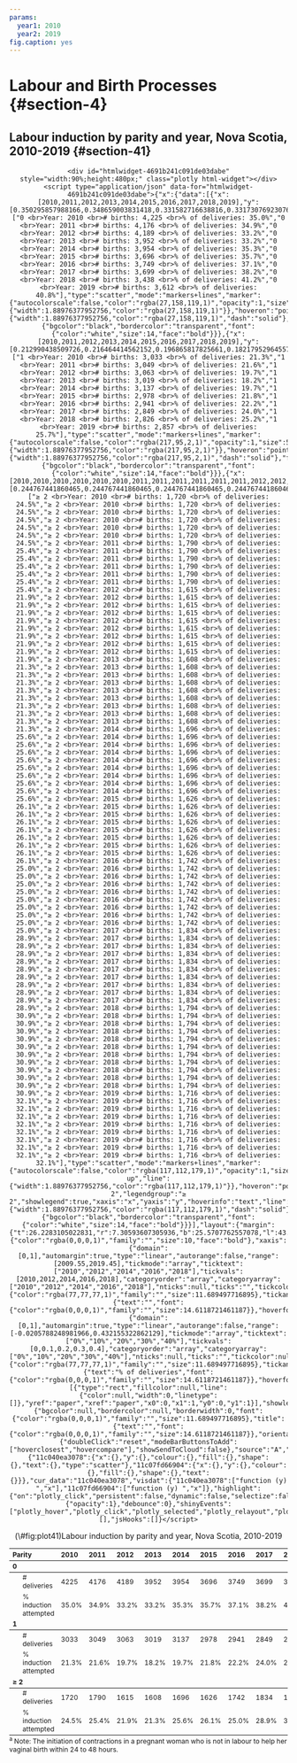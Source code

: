 ```yaml
---
params:
  year1: 2010
  year2: 2019
fig.caption: yes
---
```




<!-- # (PART) Deliveries and Births {-} -->

# Labour and Birth Processes {#section-4}

##  Labour induction by parity and year, Nova Scotia, 2010-2019 {#section-41}

<div class="figure" style="text-align: center">

```{=html}
<div id="htmlwidget-4691b241c091de03dabe" style="width:90%;height:480px;" class="plotly html-widget"></div>
<script type="application/json" data-for="htmlwidget-4691b241c091de03dabe">{"x":{"data":[{"x":[2010,2011,2012,2013,2014,2015,2016,2017,2018,2019],"y":[0.350295857988166,0.348659003831418,0.331582716638816,0.331730769230769,0.353313100657562,0.356872294372294,0.371032275273406,0.382265477155988,0.411576497963933,0.407530454042082],"text":["0 <br>Year: 2010 <br># births: 4,225 <br>% of deliveries: 35.0%","0 <br>Year: 2011 <br># births: 4,176 <br>% of deliveries: 34.9%","0 <br>Year: 2012 <br># births: 4,189 <br>% of deliveries: 33.2%","0 <br>Year: 2013 <br># births: 3,952 <br>% of deliveries: 33.2%","0 <br>Year: 2014 <br># births: 3,954 <br>% of deliveries: 35.3%","0 <br>Year: 2015 <br># births: 3,696 <br>% of deliveries: 35.7%","0 <br>Year: 2016 <br># births: 3,749 <br>% of deliveries: 37.1%","0 <br>Year: 2017 <br># births: 3,699 <br>% of deliveries: 38.2%","0 <br>Year: 2018 <br># births: 3,438 <br>% of deliveries: 41.2%","0 <br>Year: 2019 <br># births: 3,612 <br>% of deliveries: 40.8%"],"type":"scatter","mode":"markers+lines","marker":{"autocolorscale":false,"color":"rgba(27,158,119,1)","opacity":1,"size":5.66929133858268,"symbol":"square","line":{"width":1.88976377952756,"color":"rgba(27,158,119,1)"}},"hoveron":"points","name":"0","legendgroup":"0","showlegend":true,"xaxis":"x","yaxis":"y","hoverinfo":"text","line":{"width":1.88976377952756,"color":"rgba(27,158,119,1)","dash":"solid"},"frame":null,"hoverlabel":{"bgcolor":"black","bordercolor":"transparent","font":{"color":"white","size":14,"face":"bold"}}},{"x":[2010,2011,2012,2013,2014,2015,2016,2017,2018,2019],"y":[0.212990438509726,0.216464414562152,0.196865817825661,0.182179529645578,0.196684730634364,0.217931497649429,0.221693301598096,0.23973323973324,0.251592356687898,0.256912845642282],"text":["1 <br>Year: 2010 <br># births: 3,033 <br>% of deliveries: 21.3%","1 <br>Year: 2011 <br># births: 3,049 <br>% of deliveries: 21.6%","1 <br>Year: 2012 <br># births: 3,063 <br>% of deliveries: 19.7%","1 <br>Year: 2013 <br># births: 3,019 <br>% of deliveries: 18.2%","1 <br>Year: 2014 <br># births: 3,137 <br>% of deliveries: 19.7%","1 <br>Year: 2015 <br># births: 2,978 <br>% of deliveries: 21.8%","1 <br>Year: 2016 <br># births: 2,941 <br>% of deliveries: 22.2%","1 <br>Year: 2017 <br># births: 2,849 <br>% of deliveries: 24.0%","1 <br>Year: 2018 <br># births: 2,826 <br>% of deliveries: 25.2%","1 <br>Year: 2019 <br># births: 2,857 <br>% of deliveries: 25.7%"],"type":"scatter","mode":"markers+lines","marker":{"autocolorscale":false,"color":"rgba(217,95,2,1)","opacity":1,"size":5.66929133858268,"symbol":"circle","line":{"width":1.88976377952756,"color":"rgba(217,95,2,1)"}},"hoveron":"points","name":"1","legendgroup":"1","showlegend":true,"xaxis":"x","yaxis":"y","hoverinfo":"text","line":{"width":1.88976377952756,"color":"rgba(217,95,2,1)","dash":"solid"},"frame":null,"hoverlabel":{"bgcolor":"black","bordercolor":"transparent","font":{"color":"white","size":14,"face":"bold"}}},{"x":[2010,2010,2010,2010,2010,2010,2011,2011,2011,2011,2011,2011,2012,2012,2012,2012,2012,2012,2012,2012,2012,2013,2013,2013,2013,2013,2013,2013,2013,2013,2014,2014,2014,2014,2014,2014,2014,2014,2014,2015,2015,2015,2015,2015,2015,2015,2015,2016,2016,2016,2016,2016,2016,2016,2016,2016,2017,2017,2017,2017,2017,2017,2017,2017,2017,2017,2018,2018,2018,2018,2018,2018,2018,2018,2018,2018,2018,2019,2019,2019,2019,2019,2019,2019,2019,2019],"y":[0.244767441860465,0.244767441860465,0.244767441860465,0.244767441860465,0.244767441860465,0.244767441860465,0.253631284916201,0.253631284916201,0.253631284916201,0.253631284916201,0.253631284916201,0.253631284916201,0.218575851393189,0.218575851393189,0.218575851393189,0.218575851393189,0.218575851393189,0.218575851393189,0.218575851393189,0.218575851393189,0.218575851393189,0.213308457711443,0.213308457711443,0.213308457711443,0.213308457711443,0.213308457711443,0.213308457711443,0.213308457711443,0.213308457711443,0.213308457711443,0.255896226415094,0.255896226415094,0.255896226415094,0.255896226415094,0.255896226415094,0.255896226415094,0.255896226415094,0.255896226415094,0.255896226415094,0.261377613776138,0.261377613776138,0.261377613776138,0.261377613776138,0.261377613776138,0.261377613776138,0.261377613776138,0.261377613776138,0.250287026406429,0.250287026406429,0.250287026406429,0.250287026406429,0.250287026406429,0.250287026406429,0.250287026406429,0.250287026406429,0.250287026406429,0.288985823336968,0.288985823336968,0.288985823336968,0.288985823336968,0.288985823336968,0.288985823336968,0.288985823336968,0.288985823336968,0.288985823336968,0.288985823336968,0.309364548494983,0.309364548494983,0.309364548494983,0.309364548494983,0.309364548494983,0.309364548494983,0.309364548494983,0.309364548494983,0.309364548494983,0.309364548494983,0.309364548494983,0.320512820512821,0.320512820512821,0.320512820512821,0.320512820512821,0.320512820512821,0.320512820512821,0.320512820512821,0.320512820512821,0.320512820512821],"text":["≥ 2 <br>Year: 2010 <br># births: 1,720 <br>% of deliveries: 24.5%","≥ 2 <br>Year: 2010 <br># births: 1,720 <br>% of deliveries: 24.5%","≥ 2 <br>Year: 2010 <br># births: 1,720 <br>% of deliveries: 24.5%","≥ 2 <br>Year: 2010 <br># births: 1,720 <br>% of deliveries: 24.5%","≥ 2 <br>Year: 2010 <br># births: 1,720 <br>% of deliveries: 24.5%","≥ 2 <br>Year: 2010 <br># births: 1,720 <br>% of deliveries: 24.5%","≥ 2 <br>Year: 2011 <br># births: 1,790 <br>% of deliveries: 25.4%","≥ 2 <br>Year: 2011 <br># births: 1,790 <br>% of deliveries: 25.4%","≥ 2 <br>Year: 2011 <br># births: 1,790 <br>% of deliveries: 25.4%","≥ 2 <br>Year: 2011 <br># births: 1,790 <br>% of deliveries: 25.4%","≥ 2 <br>Year: 2011 <br># births: 1,790 <br>% of deliveries: 25.4%","≥ 2 <br>Year: 2011 <br># births: 1,790 <br>% of deliveries: 25.4%","≥ 2 <br>Year: 2012 <br># births: 1,615 <br>% of deliveries: 21.9%","≥ 2 <br>Year: 2012 <br># births: 1,615 <br>% of deliveries: 21.9%","≥ 2 <br>Year: 2012 <br># births: 1,615 <br>% of deliveries: 21.9%","≥ 2 <br>Year: 2012 <br># births: 1,615 <br>% of deliveries: 21.9%","≥ 2 <br>Year: 2012 <br># births: 1,615 <br>% of deliveries: 21.9%","≥ 2 <br>Year: 2012 <br># births: 1,615 <br>% of deliveries: 21.9%","≥ 2 <br>Year: 2012 <br># births: 1,615 <br>% of deliveries: 21.9%","≥ 2 <br>Year: 2012 <br># births: 1,615 <br>% of deliveries: 21.9%","≥ 2 <br>Year: 2012 <br># births: 1,615 <br>% of deliveries: 21.9%","≥ 2 <br>Year: 2013 <br># births: 1,608 <br>% of deliveries: 21.3%","≥ 2 <br>Year: 2013 <br># births: 1,608 <br>% of deliveries: 21.3%","≥ 2 <br>Year: 2013 <br># births: 1,608 <br>% of deliveries: 21.3%","≥ 2 <br>Year: 2013 <br># births: 1,608 <br>% of deliveries: 21.3%","≥ 2 <br>Year: 2013 <br># births: 1,608 <br>% of deliveries: 21.3%","≥ 2 <br>Year: 2013 <br># births: 1,608 <br>% of deliveries: 21.3%","≥ 2 <br>Year: 2013 <br># births: 1,608 <br>% of deliveries: 21.3%","≥ 2 <br>Year: 2013 <br># births: 1,608 <br>% of deliveries: 21.3%","≥ 2 <br>Year: 2013 <br># births: 1,608 <br>% of deliveries: 21.3%","≥ 2 <br>Year: 2014 <br># births: 1,696 <br>% of deliveries: 25.6%","≥ 2 <br>Year: 2014 <br># births: 1,696 <br>% of deliveries: 25.6%","≥ 2 <br>Year: 2014 <br># births: 1,696 <br>% of deliveries: 25.6%","≥ 2 <br>Year: 2014 <br># births: 1,696 <br>% of deliveries: 25.6%","≥ 2 <br>Year: 2014 <br># births: 1,696 <br>% of deliveries: 25.6%","≥ 2 <br>Year: 2014 <br># births: 1,696 <br>% of deliveries: 25.6%","≥ 2 <br>Year: 2014 <br># births: 1,696 <br>% of deliveries: 25.6%","≥ 2 <br>Year: 2014 <br># births: 1,696 <br>% of deliveries: 25.6%","≥ 2 <br>Year: 2014 <br># births: 1,696 <br>% of deliveries: 25.6%","≥ 2 <br>Year: 2015 <br># births: 1,626 <br>% of deliveries: 26.1%","≥ 2 <br>Year: 2015 <br># births: 1,626 <br>% of deliveries: 26.1%","≥ 2 <br>Year: 2015 <br># births: 1,626 <br>% of deliveries: 26.1%","≥ 2 <br>Year: 2015 <br># births: 1,626 <br>% of deliveries: 26.1%","≥ 2 <br>Year: 2015 <br># births: 1,626 <br>% of deliveries: 26.1%","≥ 2 <br>Year: 2015 <br># births: 1,626 <br>% of deliveries: 26.1%","≥ 2 <br>Year: 2015 <br># births: 1,626 <br>% of deliveries: 26.1%","≥ 2 <br>Year: 2015 <br># births: 1,626 <br>% of deliveries: 26.1%","≥ 2 <br>Year: 2016 <br># births: 1,742 <br>% of deliveries: 25.0%","≥ 2 <br>Year: 2016 <br># births: 1,742 <br>% of deliveries: 25.0%","≥ 2 <br>Year: 2016 <br># births: 1,742 <br>% of deliveries: 25.0%","≥ 2 <br>Year: 2016 <br># births: 1,742 <br>% of deliveries: 25.0%","≥ 2 <br>Year: 2016 <br># births: 1,742 <br>% of deliveries: 25.0%","≥ 2 <br>Year: 2016 <br># births: 1,742 <br>% of deliveries: 25.0%","≥ 2 <br>Year: 2016 <br># births: 1,742 <br>% of deliveries: 25.0%","≥ 2 <br>Year: 2016 <br># births: 1,742 <br>% of deliveries: 25.0%","≥ 2 <br>Year: 2016 <br># births: 1,742 <br>% of deliveries: 25.0%","≥ 2 <br>Year: 2017 <br># births: 1,834 <br>% of deliveries: 28.9%","≥ 2 <br>Year: 2017 <br># births: 1,834 <br>% of deliveries: 28.9%","≥ 2 <br>Year: 2017 <br># births: 1,834 <br>% of deliveries: 28.9%","≥ 2 <br>Year: 2017 <br># births: 1,834 <br>% of deliveries: 28.9%","≥ 2 <br>Year: 2017 <br># births: 1,834 <br>% of deliveries: 28.9%","≥ 2 <br>Year: 2017 <br># births: 1,834 <br>% of deliveries: 28.9%","≥ 2 <br>Year: 2017 <br># births: 1,834 <br>% of deliveries: 28.9%","≥ 2 <br>Year: 2017 <br># births: 1,834 <br>% of deliveries: 28.9%","≥ 2 <br>Year: 2017 <br># births: 1,834 <br>% of deliveries: 28.9%","≥ 2 <br>Year: 2017 <br># births: 1,834 <br>% of deliveries: 28.9%","≥ 2 <br>Year: 2018 <br># births: 1,794 <br>% of deliveries: 30.9%","≥ 2 <br>Year: 2018 <br># births: 1,794 <br>% of deliveries: 30.9%","≥ 2 <br>Year: 2018 <br># births: 1,794 <br>% of deliveries: 30.9%","≥ 2 <br>Year: 2018 <br># births: 1,794 <br>% of deliveries: 30.9%","≥ 2 <br>Year: 2018 <br># births: 1,794 <br>% of deliveries: 30.9%","≥ 2 <br>Year: 2018 <br># births: 1,794 <br>% of deliveries: 30.9%","≥ 2 <br>Year: 2018 <br># births: 1,794 <br>% of deliveries: 30.9%","≥ 2 <br>Year: 2018 <br># births: 1,794 <br>% of deliveries: 30.9%","≥ 2 <br>Year: 2018 <br># births: 1,794 <br>% of deliveries: 30.9%","≥ 2 <br>Year: 2018 <br># births: 1,794 <br>% of deliveries: 30.9%","≥ 2 <br>Year: 2018 <br># births: 1,794 <br>% of deliveries: 30.9%","≥ 2 <br>Year: 2019 <br># births: 1,716 <br>% of deliveries: 32.1%","≥ 2 <br>Year: 2019 <br># births: 1,716 <br>% of deliveries: 32.1%","≥ 2 <br>Year: 2019 <br># births: 1,716 <br>% of deliveries: 32.1%","≥ 2 <br>Year: 2019 <br># births: 1,716 <br>% of deliveries: 32.1%","≥ 2 <br>Year: 2019 <br># births: 1,716 <br>% of deliveries: 32.1%","≥ 2 <br>Year: 2019 <br># births: 1,716 <br>% of deliveries: 32.1%","≥ 2 <br>Year: 2019 <br># births: 1,716 <br>% of deliveries: 32.1%","≥ 2 <br>Year: 2019 <br># births: 1,716 <br>% of deliveries: 32.1%","≥ 2 <br>Year: 2019 <br># births: 1,716 <br>% of deliveries: 32.1%"],"type":"scatter","mode":"markers+lines","marker":{"autocolorscale":false,"color":"rgba(117,112,179,1)","opacity":1,"size":5.66929133858268,"symbol":"triangle-up","line":{"width":1.88976377952756,"color":"rgba(117,112,179,1)"}},"hoveron":"points","name":"≥ 2","legendgroup":"≥ 2","showlegend":true,"xaxis":"x","yaxis":"y","hoverinfo":"text","line":{"width":1.88976377952756,"color":"rgba(117,112,179,1)","dash":"solid"},"frame":null,"hoverlabel":{"bgcolor":"black","bordercolor":"transparent","font":{"color":"white","size":14,"face":"bold"}}}],"layout":{"margin":{"t":26.2283105022831,"r":7.30593607305936,"b":25.5707762557078,"l":43.1050228310502},"font":{"color":"rgba(0,0,0,1)","family":"","size":10,"face":"bold"},"xaxis":{"domain":[0,1],"automargin":true,"type":"linear","autorange":false,"range":[2009.55,2019.45],"tickmode":"array","ticktext":["2010","2012","2014","2016","2018"],"tickvals":[2010,2012,2014,2016,2018],"categoryorder":"array","categoryarray":["2010","2012","2014","2016","2018"],"nticks":null,"ticks":"","tickcolor":null,"ticklen":3.65296803652968,"tickwidth":0,"showticklabels":true,"tickfont":{"color":"rgba(77,77,77,1)","family":"","size":11.689497716895},"tickangle":-0,"showline":false,"linecolor":null,"linewidth":0,"showgrid":true,"gridcolor":"rgba(235,235,235,1)","gridwidth":0.66417600664176,"zeroline":false,"anchor":"y","title":{"text":"","font":{"color":"rgba(0,0,0,1)","family":"","size":14.6118721461187}},"hoverformat":".2f"},"yaxis":{"domain":[0,1],"automargin":true,"type":"linear","autorange":false,"range":[-0.0205788248981966,0.432155322862129],"tickmode":"array","ticktext":["0%","10%","20%","30%","40%"],"tickvals":[0,0.1,0.2,0.3,0.4],"categoryorder":"array","categoryarray":["0%","10%","20%","30%","40%"],"nticks":null,"ticks":"","tickcolor":null,"ticklen":3.65296803652968,"tickwidth":0,"showticklabels":true,"tickfont":{"color":"rgba(77,77,77,1)","family":"","size":11.689497716895},"tickangle":-0,"showline":false,"linecolor":null,"linewidth":0,"showgrid":true,"gridcolor":"rgba(235,235,235,1)","gridwidth":0.66417600664176,"zeroline":false,"anchor":"x","title":{"text":"% of deliveries","font":{"color":"rgba(0,0,0,1)","family":"","size":14.6118721461187}},"hoverformat":".2f"},"shapes":[{"type":"rect","fillcolor":null,"line":{"color":null,"width":0,"linetype":[]},"yref":"paper","xref":"paper","x0":0,"x1":1,"y0":0,"y1":1}],"showlegend":true,"legend":{"bgcolor":null,"bordercolor":null,"borderwidth":0,"font":{"color":"rgba(0,0,0,1)","family":"","size":11.689497716895},"title":{"text":"","font":{"color":"rgba(0,0,0,1)","family":"","size":14.6118721461187}},"orientation":"h","y":-0.25,"x":0.5,"xanchor":"center"},"hovermode":"closest","barmode":"relative"},"config":{"doubleClick":"reset","modeBarButtonsToAdd":["hoverclosest","hovercompare"],"showSendToCloud":false},"source":"A","attrs":{"11c040ea3078":{"x":{},"y":{},"colour":{},"fill":{},"shape":{},"text":{},"type":"scatter"},"11c07fd66904":{"x":{},"y":{},"colour":{},"fill":{},"shape":{},"text":{}}},"cur_data":"11c040ea3078","visdat":{"11c040ea3078":["function (y) ","x"],"11c07fd66904":["function (y) ","x"]},"highlight":{"on":"plotly_click","persistent":false,"dynamic":false,"selectize":false,"opacityDim":0.2,"selected":{"opacity":1},"debounce":0},"shinyEvents":["plotly_hover","plotly_click","plotly_selected","plotly_relayout","plotly_brushed","plotly_brushing","plotly_clickannotation","plotly_doubleclick","plotly_deselect","plotly_afterplot","plotly_sunburstclick"],"base_url":"https://plot.ly"},"evals":[],"jsHooks":[]}</script>
```

<p class="caption">(\#fig:plot41)Labour induction by parity and year, Nova Scotia, 2010-2019</p>
</div>

<table class="table table-hover table-condensed table-responsive" style="font-size: 12px; width: auto !important; margin-left: auto; margin-right: auto;">
 <thead>
  <tr>
   <th style="text-align:left;font-weight: bold;"> Parity </th>
   <th style="text-align:left;font-weight: bold;"> 2010 </th>
   <th style="text-align:left;font-weight: bold;"> 2011 </th>
   <th style="text-align:left;font-weight: bold;"> 2012 </th>
   <th style="text-align:left;font-weight: bold;"> 2013 </th>
   <th style="text-align:left;font-weight: bold;"> 2014 </th>
   <th style="text-align:left;font-weight: bold;"> 2015 </th>
   <th style="text-align:left;font-weight: bold;"> 2016 </th>
   <th style="text-align:left;font-weight: bold;"> 2017 </th>
   <th style="text-align:left;font-weight: bold;"> 2018 </th>
   <th style="text-align:left;font-weight: bold;"> 2019 </th>
  </tr>
 </thead>
<tbody>
  <tr grouplength="2"><td colspan="11" style="border-bottom: 1px solid;"><strong>0</strong></td></tr>
<tr>
   <td style="text-align:left;padding-left: 2em;" indentlevel="1"> # deliveries </td>
   <td style="text-align:left;"> 4225 </td>
   <td style="text-align:left;"> 4176 </td>
   <td style="text-align:left;"> 4189 </td>
   <td style="text-align:left;"> 3952 </td>
   <td style="text-align:left;"> 3954 </td>
   <td style="text-align:left;"> 3696 </td>
   <td style="text-align:left;"> 3749 </td>
   <td style="text-align:left;"> 3699 </td>
   <td style="text-align:left;"> 3438 </td>
   <td style="text-align:left;"> 3612 </td>
  </tr>
  <tr>
   <td style="text-align:left;padding-left: 2em;" indentlevel="1"> % induction attempted </td>
   <td style="text-align:left;"> 35.0% </td>
   <td style="text-align:left;"> 34.9% </td>
   <td style="text-align:left;"> 33.2% </td>
   <td style="text-align:left;"> 33.2% </td>
   <td style="text-align:left;"> 35.3% </td>
   <td style="text-align:left;"> 35.7% </td>
   <td style="text-align:left;"> 37.1% </td>
   <td style="text-align:left;"> 38.2% </td>
   <td style="text-align:left;"> 41.2% </td>
   <td style="text-align:left;"> 40.8% </td>
  </tr>
  <tr grouplength="2"><td colspan="11" style="border-bottom: 1px solid;"><strong>1</strong></td></tr>
<tr>
   <td style="text-align:left;padding-left: 2em;" indentlevel="1"> # deliveries </td>
   <td style="text-align:left;"> 3033 </td>
   <td style="text-align:left;"> 3049 </td>
   <td style="text-align:left;"> 3063 </td>
   <td style="text-align:left;"> 3019 </td>
   <td style="text-align:left;"> 3137 </td>
   <td style="text-align:left;"> 2978 </td>
   <td style="text-align:left;"> 2941 </td>
   <td style="text-align:left;"> 2849 </td>
   <td style="text-align:left;"> 2826 </td>
   <td style="text-align:left;"> 2857 </td>
  </tr>
  <tr>
   <td style="text-align:left;padding-left: 2em;" indentlevel="1"> % induction attempted </td>
   <td style="text-align:left;"> 21.3% </td>
   <td style="text-align:left;"> 21.6% </td>
   <td style="text-align:left;"> 19.7% </td>
   <td style="text-align:left;"> 18.2% </td>
   <td style="text-align:left;"> 19.7% </td>
   <td style="text-align:left;"> 21.8% </td>
   <td style="text-align:left;"> 22.2% </td>
   <td style="text-align:left;"> 24.0% </td>
   <td style="text-align:left;"> 25.2% </td>
   <td style="text-align:left;"> 25.7% </td>
  </tr>
  <tr grouplength="2"><td colspan="11" style="border-bottom: 1px solid;"><strong>≥ 2</strong></td></tr>
<tr>
   <td style="text-align:left;padding-left: 2em;" indentlevel="1"> # deliveries </td>
   <td style="text-align:left;"> 1720 </td>
   <td style="text-align:left;"> 1790 </td>
   <td style="text-align:left;"> 1615 </td>
   <td style="text-align:left;"> 1608 </td>
   <td style="text-align:left;"> 1696 </td>
   <td style="text-align:left;"> 1626 </td>
   <td style="text-align:left;"> 1742 </td>
   <td style="text-align:left;"> 1834 </td>
   <td style="text-align:left;"> 1794 </td>
   <td style="text-align:left;"> 1716 </td>
  </tr>
  <tr>
   <td style="text-align:left;padding-left: 2em;" indentlevel="1"> % induction attempted </td>
   <td style="text-align:left;"> 24.5% </td>
   <td style="text-align:left;"> 25.4% </td>
   <td style="text-align:left;"> 21.9% </td>
   <td style="text-align:left;"> 21.3% </td>
   <td style="text-align:left;"> 25.6% </td>
   <td style="text-align:left;"> 26.1% </td>
   <td style="text-align:left;"> 25.0% </td>
   <td style="text-align:left;"> 28.9% </td>
   <td style="text-align:left;"> 30.9% </td>
   <td style="text-align:left;"> 32.1% </td>
  </tr>
</tbody>
<tfoot>
<tr>
<td style = 'padding: 0; border:0;' colspan='100%'><sup>a</sup> Note: The initiation of contractions in a pregnant woman who is not in labour to help her achieve a vaginal birth within 24 to 48 hours.</td>
</tr>
</tfoot>
</table>
